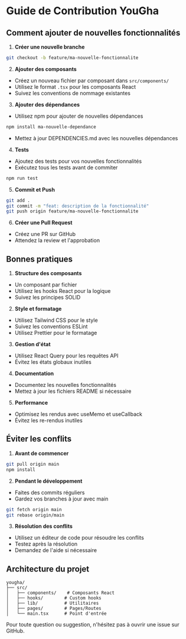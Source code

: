 # Guide de Contribution YouGha

## Comment ajouter de nouvelles fonctionnalités

1. **Créer une nouvelle branche**
```bash
git checkout -b feature/ma-nouvelle-fonctionnalite
```

2. **Ajouter des composants**
- Créez un nouveau fichier par composant dans `src/components/`
- Utilisez le format `.tsx` pour les composants React
- Suivez les conventions de nommage existantes

3. **Ajouter des dépendances**
- Utilisez npm pour ajouter de nouvelles dépendances
```bash
npm install ma-nouvelle-dependance
```
- Mettez à jour DEPENDENCIES.md avec les nouvelles dépendances

4. **Tests**
- Ajoutez des tests pour vos nouvelles fonctionnalités
- Exécutez tous les tests avant de commiter
```bash
npm run test
```

5. **Commit et Push**
```bash
git add .
git commit -m "feat: description de la fonctionnalité"
git push origin feature/ma-nouvelle-fonctionnalite
```

6. **Créer une Pull Request**
- Créez une PR sur GitHub
- Attendez la review et l'approbation

## Bonnes pratiques

1. **Structure des composants**
- Un composant par fichier
- Utilisez les hooks React pour la logique
- Suivez les principes SOLID

2. **Style et formatage**
- Utilisez Tailwind CSS pour le style
- Suivez les conventions ESLint
- Utilisez Prettier pour le formatage

3. **Gestion d'état**
- Utilisez React Query pour les requêtes API
- Évitez les états globaux inutiles

4. **Documentation**
- Documentez les nouvelles fonctionnalités
- Mettez à jour les fichiers README si nécessaire

5. **Performance**
- Optimisez les rendus avec useMemo et useCallback
- Évitez les re-rendus inutiles

## Éviter les conflits

1. **Avant de commencer**
```bash
git pull origin main
npm install
```

2. **Pendant le développement**
- Faites des commits réguliers
- Gardez vos branches à jour avec main
```bash
git fetch origin main
git rebase origin/main
```

3. **Résolution des conflits**
- Utilisez un éditeur de code pour résoudre les conflits
- Testez après la résolution
- Demandez de l'aide si nécessaire

## Architecture du projet

```
yougha/
├── src/
│   ├── components/    # Composants React
│   ├── hooks/        # Custom hooks
│   ├── lib/          # Utilitaires
│   ├── pages/        # Pages/Routes
│   └── main.tsx      # Point d'entrée
```

Pour toute question ou suggestion, n'hésitez pas à ouvrir une issue sur GitHub.